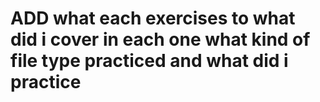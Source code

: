 # ADD what each exercises to what did i cover in each one what kind of file type practiced and what did i practice 
